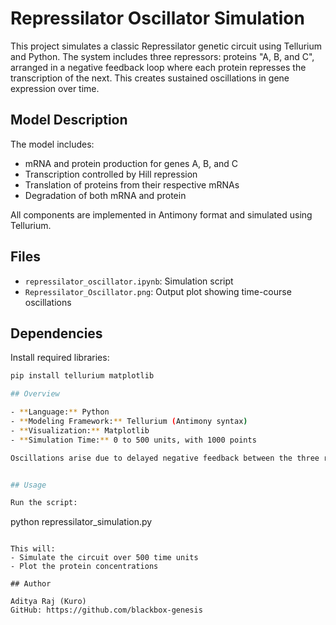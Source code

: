 # Repressilator Oscillator Simulation

This project simulates a classic Repressilator genetic circuit using Tellurium and Python. The system includes three repressors: proteins "A, B, and C", arranged in a negative feedback loop where each protein represses the transcription of the next. This creates sustained oscillations in gene expression over time.

## Model Description

The model includes:
- mRNA and protein production for genes A, B, and C
- Transcription controlled by Hill repression
- Translation of proteins from their respective mRNAs
- Degradation of both mRNA and protein

All components are implemented in Antimony format and simulated using Tellurium.

## Files

- `repressilator_oscillator.ipynb`: Simulation script
- `Repressilator_Oscillator.png`: Output plot showing time-course oscillations

## Dependencies

Install required libraries:

```bash
pip install tellurium matplotlib

## Overview

- **Language:** Python
- **Modeling Framework:** Tellurium (Antimony syntax)
- **Visualization:** Matplotlib
- **Simulation Time:** 0 to 500 units, with 1000 points

Oscillations arise due to delayed negative feedback between the three repressors.


## Usage

Run the script:

```
python repressilator_simulation.py
```

This will:
- Simulate the circuit over 500 time units
- Plot the protein concentrations

## Author

Aditya Raj (Kuro)  
GitHub: https://github.com/blackbox-genesis
